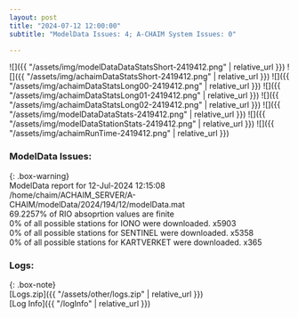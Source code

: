 ```yaml
---
layout: post
title: "2024-07-12 12:00:00"
subtitle: "ModelData Issues: 4; A-CHAIM System Issues: 0"

---
```


![]({{ "/assets/img/modelDataDataStatsShort-2419412.png" | relative_url }})
![]({{ "/assets/img/achaimDataStatsShort-2419412.png" | relative_url }})
![]({{ "/assets/img/achaimDataStatsLong00-2419412.png" | relative_url }})
![]({{ "/assets/img/achaimDataStatsLong01-2419412.png" | relative_url }})
![]({{ "/assets/img/achaimDataStatsLong02-2419412.png" | relative_url }})
![]({{ "/assets/img/modelDataDataStats-2419412.png" | relative_url }})
![]({{ "/assets/img/modelDataStationStats-2419412.png" | relative_url }})
![]({{ "/assets/img/achaimRunTime-2419412.png" | relative_url }})


### ModelData Issues:  
  
{: .box-warning}  
 ModelData report for 12-Jul-2024 12:15:08   
 /home/chaim/ACHAIM_SERVER/A-CHAIM/modelData/2024/194/12/modelData.mat   
 69.2257% of RIO absoprtion values are finite   
 0% of all possible stations for IONO were downloaded. x5903   
 0% of all possible stations for SENTINEL were downloaded. x5358   
 0% of all possible stations for KARTVERKET were downloaded. x365   
  


### Logs:  
  
{: .box-note}  
[Logs.zip]({{ "/assets/other/logs.zip" | relative_url }})  
[Log Info]({{ "/logInfo" | relative_url }})  
